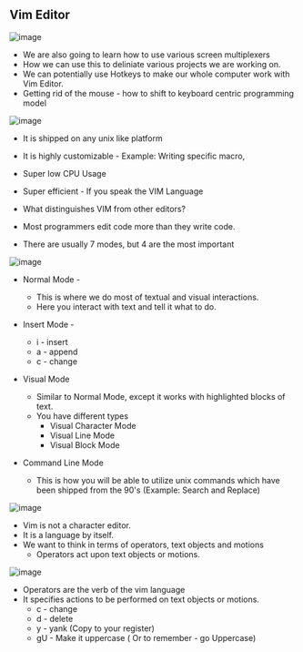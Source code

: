 ## Vim Editor

![image](https://user-images.githubusercontent.com/2145211/77179809-5ebcd780-6a9f-11ea-8d80-c31fd02e6315.png)

* We are also going to learn how to use various screen multiplexers
* How we can use this to deliniate various projects we are working on.
* We can potentially use Hotkeys to make our whole computer work with Vim Editor.
* Getting rid of the mouse - how to shift to keyboard centric programming model

![image](https://user-images.githubusercontent.com/2145211/77178676-cbcf6d80-6a9d-11ea-8fb3-f5ccf5b67c3d.png)

* It is shipped on any unix like platform
* It is highly customizable - Example: Writing specific macro, 
* Super low CPU Usage
* Super efficient - If you speak the VIM Language


* What distinguishes VIM from other editors?
* Most programmers edit code more than they write code.
* There are usually 7 modes, but 4 are the most important

![image](https://user-images.githubusercontent.com/2145211/77178720-dd187a00-6a9d-11ea-93ec-2ff1917d2b2e.png)

* Normal Mode - 
  * This is where we do most of textual and visual interactions.
  * Here you interact with text and tell it what to do.
  
* Insert Mode - 
  * i - insert
  * a - append
  * c - change

* Visual Mode
  * Similar to Normal Mode, except it works with highlighted blocks of text.
  * You have different types
    * Visual Character Mode
    * Visual Line Mode
    * Visual Block Mode
    
* Command Line Mode
  * This is how you will be able to utilize unix commands which have been shipped from the 90's (Example: Search and Replace)
  
![image](https://user-images.githubusercontent.com/2145211/77179025-4bf5d300-6a9e-11ea-81c9-c831af17ab2c.png)

* Vim is not a character editor.
* It is a language by itself. 
* We want to think in terms of operators, text objects and motions
  * Operators act upon text objects or motions.

![image](https://user-images.githubusercontent.com/2145211/77179781-506ebb80-6a9f-11ea-87eb-adbc3add66c1.png)

* Operators are the verb of the vim language
* It specifies actions to be performed on text objects or motions.
  * c - change
  * d - delete
  * y - yank (Copy to your register)
  * gU - Make it uppercase ( Or to remember - go Uppercase)

